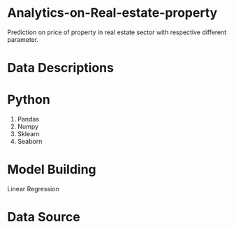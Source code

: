 # Analytics-on-Real-estate-property
Prediction on price of property in real estate sector with respective different parameter.

# **Data Descriptions**

# **Python**
1. Pandas
2. Numpy
3. Sklearn
4. Seaborn

# **Model Building**
Linear Regression

# **Data Source**

